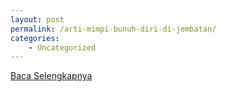 ```yaml
---
layout: post
permalink: /arti-mimpi-bunuh-diri-di-jembatan/
categories:
    - Uncategorized
---
```


[Baca Selengkapnya](/09)